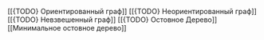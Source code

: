 [[{TODO} Ориентированный граф]]
[[{TODO} Неориентированный граф]]
[[{TODO} Невзвешенный граф]]
[[{TODO} Остовное Дерево]]
[[Минимальное остовное дерево]]